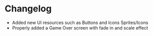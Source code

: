 # Changelog

 - Added new UI resources such as Buttons and Icons Sprites/Icons
 - Properly added a Game Over screen with fade in and scale effect
 
